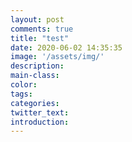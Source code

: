 ```yaml
---
layout: post
comments: true
title: "test"
date: 2020-06-02 14:35:35
image: '/assets/img/'
description:
main-class:
color:
tags:
categories:
twitter_text:
introduction:
---
```

